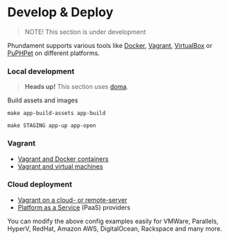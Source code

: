 Develop & Deploy
================

> NOTE! This section is under development

Phundament supports various tools like [Docker](https://www.docker.com), [Vagrant](https://www.vagrantup.com), [VirtualBox](https://www.virtualbox.org) or [PuPHPet](https://puphpet.com) on different platforms.


### Local development

> **Heads up!** This section uses [doma](https://github.com/schmunk42/doma).

Build assets and images

    make app-build-assets app-build
    
    make STAGING app-up app-open


### Vagrant

 - [Vagrant and Docker containers](51-vagrant-docker.md)
 - [Vagrant and virtual machines](51-vagrant.md)


### Cloud deployment
 
 - [Vagrant on a cloud- or remote-server](51-vagrant-cloud.md)
 - [Platform as a Service](52-paas.md) (PaaS) providers

You can modify the above config examples easily for VMWare, Parallels, HyperV, RedHat, Amazon AWS, DigitalOcean, Rackspace and many more.

